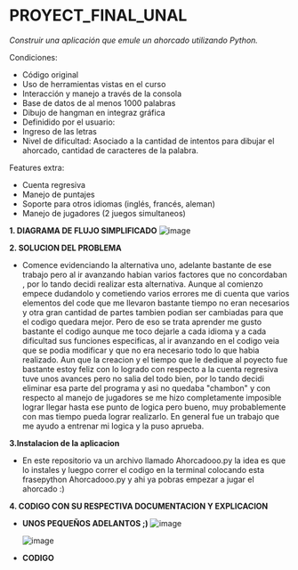 # PROYECT_FINAL_UNAL
*Construir una aplicación que emule un ahorcado utilizando Python.*

Condiciones:

- Código original
- Uso de herramientas vistas en el curso
- Interacción y manejo a través de la consola
- Base de datos de al menos 1000 palabras
- Dibujo de hangman en integraz gráfica
- Definidido por el usuario:
- Ingreso de las letras
- Nivel de dificultad: Asociado a la cantidad de intentos para dibujar el ahorcado, cantidad de caracteres de la palabra.

 Features extra:
- Cuenta regresiva
- Manejo de puntajes
- Soporte para otros idiomas (inglés, francés, aleman)
- Manejo de jugadores (2 juegos simultaneos)


**1. DIAGRAMA DE FLUJO SIMPLIFICADO**
![image](https://github.com/Nicolas-Hinestroza/PROYECT_FINAL_UNAL/assets/124611099/4b3b0f3a-904f-43b7-8c2c-e6b99e6845b1)

**2. SOLUCION DEL PROBLEMA**
- Comence evidenciando la alternativa uno, adelante bastante de ese trabajo pero al ir avanzando habian varios factores que no concordaban , por lo tando decidi realizar esta alternativa. Aunque al comienzo empece dudandolo y cometiendo varios errores me di cuenta que varios elementos del code que me llevaron bastante tiempo no eran necesarios y otra gran cantidad de partes tambien podian ser cambiadas para que el codigo quedara mejor. Pero de eso se trata aprender me gusto bastante el codigo aunque me toco dejarle a cada idioma y a cada dificultad sus funciones especificas, al ir avanzando en el codigo veia que se podia modificar y que no era necesario todo lo que habia realizado. Aun que la creacion y el tiempo que le dedique al poyecto fue bastante estoy feliz con lo logrado con respecto a la cuenta regresiva tuve unos avances pero no salia del todo bien, por lo tando decidi eliminar esa parte del programa y asi no quedaba "chambon" y con respecto al manejo de jugadores se me hizo completamente imposible lograr llegar hasta ese punto de logica pero bueno, muy probablemente con mas tiempo pueda lograr realizarlo. En general fue un trabajo que me ayudo a entrenar mi logica y la puso aprueba.

**3.Instalacion de la aplicacion**
- En este repositorio va un archivo llamado Ahorcadooo.py la idea es que lo instales y luegpo correr el codigo en la terminal colocando esta frasepython Ahorcadooo.py y ahi ya pobras empezar a jugar el ahorcado :)

**4. CODIGO CON SU RESPECTIVA DOCUMENTACION Y EXPLICACION**

 - **UNOS PEQUEÑOS ADELANTOS ;)**
   ![image](https://github.com/Nicolas-Hinestroza/PROYECT_FINAL_UNAL/assets/124611099/7362c4b3-01cf-4f0b-b5cf-1b70c9f32a21)
   
   ![image](https://github.com/Nicolas-Hinestroza/PROYECT_FINAL_UNAL/assets/124611099/a996c304-ed17-4432-932f-60fcd3b42454)

- **CODIGO**



